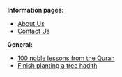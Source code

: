 **Information pages:**
* [About Us](/about-us.md)
* [Contact Us](/contact-us.md)

**General:**
* [100 noble lessons from the Quran](/100-noble-lessons-from-the-Quran.md)
* [Finish planting a tree hadith](/finish-planting-a-tree-hadith.md)
